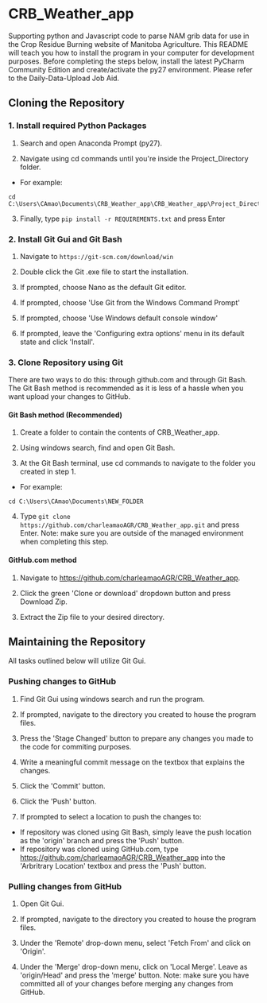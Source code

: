 # CRB_Weather_app
Supporting python  and Javascript code to parse NAM grib data for use in the Crop Residue Burning website of Manitoba Agriculture. This README will teach you how to install the program in your computer for development purposes. Before completing the steps below, install the latest PyCharm Community Edition and create/activate the py27 
environment. Please refer to the Daily-Data-Upload Job Aid.

## Cloning the Repository

### 1. Install required Python Packages

1. Search and open Anaconda Prompt (py27).

2. Navigate using cd commands until you're inside the Project_Directory folder. 

* For example: 
```
cd C:\Users\CAmao\Documents\CRB_Weather_app\CRB_Weather_app\Project_Directory
```
3. Finally, type ```pip install -r REQUIREMENTS.txt``` and press Enter

### 2. Install Git Gui and Git Bash

1. Navigate to ```https://git-scm.com/download/win```

2. Double click the Git .exe file to start the installation.

3. If prompted, choose Nano as the default Git editor.

4. If prompted, choose 'Use Git from the Windows Command Prompt'

5. If prompted, choose 'Use Windows default console window'

6. If prompted, leave the 'Configuring extra options' menu in its default state and click 'Install'.

### 3. Clone Repository using Git
There are two ways to do this: through github.com and through Git Bash. The Git Bash method is recommended as it is less
of a hassle when you want upload your changes to GitHub.

#### Git Bash method (Recommended)

1. Create a folder to contain the contents of CRB_Weather_app.

2. Using windows search, find and open Git Bash.

3. At the Git Bash terminal, use cd commands to navigate to the folder you created in step 1.

* For example:
```
cd C:\Users\CAmao\Documents\NEW_FOLDER
```

4. Type ```git clone https://github.com/charleamaoAGR/CRB_Weather_app.git``` and press Enter. Note: make sure you are outside of the
managed environment when completing this step.

#### GitHub.com method

1. Navigate to https://github.com/charleamaoAGR/CRB_Weather_app.

2. Click the green 'Clone or download' dropdown button and press Download Zip.

3. Extract the Zip file to your desired directory.

## Maintaining the Repository
All tasks outlined below will utilize Git Gui.

### Pushing changes to GitHub

1. Find Git Gui using windows search and run the program.

2. If prompted, navigate to the directory you created to house the program files.

3. Press the 'Stage Changed' button to prepare any changes you made to the code for commiting purposes.

4. Write a meaningful commit message on the textbox that explains the changes.

5. Click the 'Commit' button.

6. Click the 'Push' button.

7. If prompted to select a location to push the changes to:

* If repository was cloned using Git Bash, simply leave the push location as the 'origin' branch and press the 'Push' button.
* If repository was cloned using GitHub.com, type https://github.com/charleamaoAGR/CRB_Weather_app into the 'Arbritrary Location' textbox and press the 'Push' button.

### Pulling changes from GitHub

1. Open Git Gui.

2. If prompted, navigate to the directory you created to house the program files. 

3. Under the 'Remote' drop-down menu, select 'Fetch From' and click on 'Origin'.

4. Under the 'Merge' drop-down menu, click on 'Local Merge'. Leave as 'origin/Head' and press the 'merge' button. Note: make sure you have committed all of your changes before merging any changes from GitHub.

